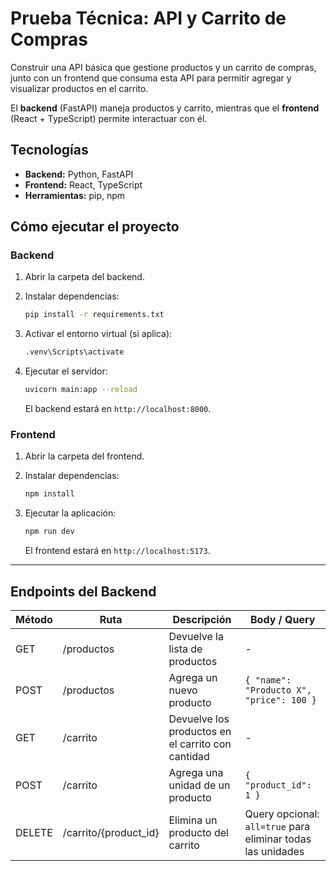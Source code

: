 # Prueba Técnica: API y Carrito de Compras

Construir una API básica que gestione productos y un carrito de compras, junto con un frontend que consuma esta API para permitir agregar y visualizar productos en el carrito.

El **backend** (FastAPI) maneja productos y carrito, mientras que el **frontend** (React + TypeScript) permite interactuar con él.

## Tecnologías
- **Backend:** Python, FastAPI  
- **Frontend:** React, TypeScript  
- **Herramientas:** pip, npm

## Cómo ejecutar el proyecto

### Backend
1. Abrir la carpeta del backend.  
2. Instalar dependencias:  
   ```bash
   pip install -r requirements.txt
   ````

3. Activar el entorno virtual (si aplica):

   ```bash
   .venv\Scripts\activate
   ```
4. Ejecutar el servidor:

   ```bash
   uvicorn main:app --reload
   ```

   El backend estará en `http://localhost:8000`.

### Frontend

1. Abrir la carpeta del frontend.
2. Instalar dependencias:

   ```bash
   npm install
   ```
3. Ejecutar la aplicación:

   ```bash
   npm run dev
   ```

   El frontend estará en `http://localhost:5173`.

---

## Endpoints del Backend

| Método | Ruta                   | Descripción                                       | Body / Query                                                |
| ------ | ---------------------- | ------------------------------------------------- | ----------------------------------------------------------- |
| GET    | /productos             | Devuelve la lista de productos                    | -                                                           |
| POST   | /productos             | Agrega un nuevo producto                          | `{ "name": "Producto X", "price": 100 }`                    |
| GET    | /carrito               | Devuelve los productos en el carrito con cantidad | -                                                           |
| POST   | /carrito               | Agrega una unidad de un producto                  | `{ "product_id": 1 }`                                       |
| DELETE | /carrito/{product\_id} | Elimina un producto del carrito                   | Query opcional: `all=true` para eliminar todas las unidades |
